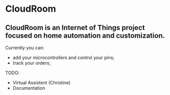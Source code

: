 # CloudRoom

## CloudRoom is an Internet of Things project focused on home automation and customization.


Currently you can: 
- add your microcontrollers and control your pins;
- track your orders;


TODO:
- Virtual Assistent (Christine)
- Documentation
